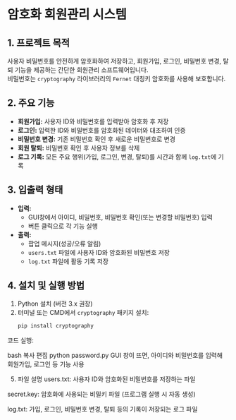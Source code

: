 # 암호화 회원관리 시스템

## 1. 프로젝트 목적  
사용자 비밀번호를 안전하게 암호화하여 저장하고, 회원가입, 로그인, 비밀번호 변경, 탈퇴 기능을 제공하는 간단한 회원관리 소프트웨어입니다.  
비밀번호는 `cryptography` 라이브러리의 `Fernet` 대칭키 암호화를 사용해 보호합니다.

## 2. 주요 기능  
- **회원가입:** 사용자 ID와 비밀번호를 입력받아 암호화 후 저장  
- **로그인:** 입력한 ID와 비밀번호를 암호화된 데이터와 대조하여 인증  
- **비밀번호 변경:** 기존 비밀번호 확인 후 새로운 비밀번호로 변경  
- **회원 탈퇴:** 비밀번호 확인 후 사용자 정보를 삭제  
- **로그 기록:** 모든 주요 행위(가입, 로그인, 변경, 탈퇴)를 시간과 함께 `log.txt`에 기록  

## 3. 입출력 형태  
- **입력:**  
  - GUI창에서 아이디, 비밀번호, 비밀번호 확인(또는 변경할 비밀번호) 입력  
  - 버튼 클릭으로 각 기능 실행  
- **출력:**  
  - 팝업 메시지(성공/오류 알림)  
  - `users.txt` 파일에 사용자 ID와 암호화된 비밀번호 저장  
  - `log.txt` 파일에 활동 기록 저장  

## 4. 설치 및 실행 방법  
1. Python 설치 (버전 3.x 권장)  
2. 터미널 또는 CMD에서 `cryptography` 패키지 설치:  
   ```bash
   pip install cryptography

코드 실행:

bash
복사
편집
python password.py
GUI 창이 뜨면, 아이디와 비밀번호를 입력해 회원가입, 로그인 등 기능 사용

5. 파일 설명
users.txt: 사용자 ID와 암호화된 비밀번호를 저장하는 파일

secret.key: 암호화에 사용되는 비밀키 파일 (프로그램 실행 시 자동 생성)

log.txt: 가입, 로그인, 비밀번호 변경, 탈퇴 등의 기록이 저장되는 로그 파일
